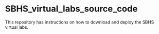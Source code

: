 SBHS_virtual_labs_source_code
=============================

This repository has instructions on how to download and deploy the SBHS virtual labs.
